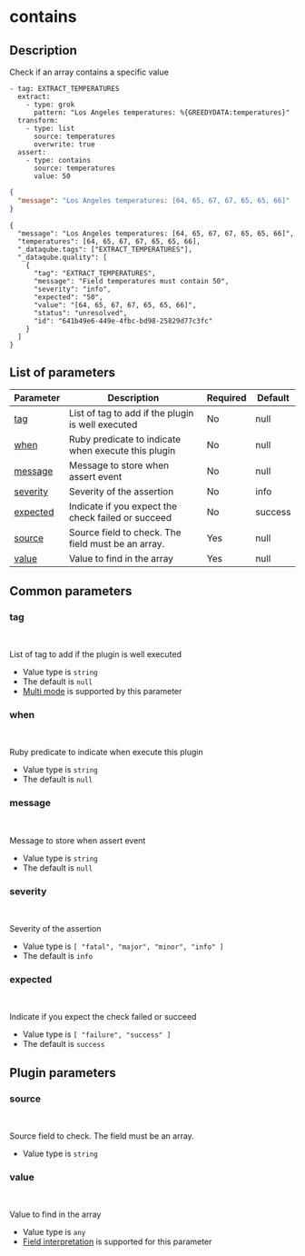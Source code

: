# contains <Badge type='tip' text='community' vertical='top' />

## Description
Check if an array contains a specific value

  <CodeGroup>
  <CodeGroupItem title='CONFIG'>

```yaml{10-12}
- tag: EXTRACT_TEMPERATURES
  extract:
    - type: grok
      pattern: "Los Angeles temperatures: %{GREEDYDATA:temperatures}"
  transform:
    - type: list
      source: temperatures
      overwrite: true
  assert:
    - type: contains
      source: temperatures
      value: 50
```

  </CodeGroupItem>
  <CodeGroupItem title='EVENT'>

```json
{
  "message": "Los Angeles temperatures: [64, 65, 67, 67, 65, 65, 66]"
}
```

  </CodeGroupItem>
  <CodeGroupItem title='OUTPUT'>

```json{5-15}
{
  "message": "Los Angeles temperatures: [64, 65, 67, 67, 65, 65, 66]",
  "temperatures": [64, 65, 67, 67, 65, 65, 66],
  "_dataqube.tags": ["EXTRACT_TEMPERATURES"],
  "_dataqube.quality": [
    {
      "tag": "EXTRACT_TEMPERATURES",
      "message": "Field temperatures must contain 50",
      "severity": "info",
      "expected": "50",
      "value": "[64, 65, 67, 67, 65, 65, 66]",
      "status": "unresolved",
      "id": "641b49e6-449e-4fbc-bd98-25829d77c3fc"
    }
  ]
}
```

  </CodeGroupItem>
</CodeGroup>

## List of parameters
| Parameter | Description | Required | Default |
|---|---|---|---|
| [tag](#tag) | List of tag to add if the plugin is well executed | No | null |
| [when](#when) | Ruby predicate to indicate when execute this plugin | No | null |
| [message](#message) | Message to store when assert event | No | null |
| [severity](#severity) | Severity of the assertion | No | info |
| [expected](#expected) | Indicate if you expect the check failed or succeed | No | success |
| [source](#source) | Source field to check. The field must be an array. | Yes | null |
| [value](#value) | Value to find in the array | Yes | null |

## Common parameters
### tag
<br/>
<Badge type=warning text=optional vertical=bottom />

List of tag to add if the plugin is well executed
- Value type is `string`
- The default is `null`
- [Multi mode](#) is supported by this parameter

### when
<br/>
<Badge type=warning text=optional vertical=bottom />

Ruby predicate to indicate when execute this plugin
- Value type is `string`
- The default is `null`

### message
<br/>
<Badge type=warning text=optional vertical=bottom />

Message to store when assert event
- Value type is `string`
- The default is `null`

### severity
<br/>
<Badge type=warning text=optional vertical=bottom />

Severity of the assertion
- Value type is `[
  "fatal",
  "major",
  "minor",
  "info"
]`
- The default is `info`

### expected
<br/>
<Badge type=warning text=optional vertical=bottom />

Indicate if you expect the check failed or succeed
- Value type is `[
  "failure",
  "success"
]`
- The default is `success`

## Plugin parameters
### source
<br/>
<Badge type=tip text=required vertical=bottom />

Source field to check. The field must be an array.
- Value type is `string`

### value
<br/>
<Badge type=tip text=required vertical=bottom />

Value to find in the array
- Value type is `any`
- [Field interpretation](#) is supported for this parameter

